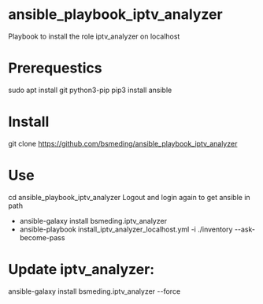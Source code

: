 # ansible_playbook_iptv_analyzer
Playbook to install the role iptv_analyzer on localhost


# Prerequestics
sudo apt install git python3-pip
pip3 install ansible

# Install
git clone https://github.com/bsmeding/ansible_playbook_iptv_analyzer


# Use
cd ansible_playbook_iptv_analyzer
Logout and login again to get ansible in path
* ansible-galaxy install bsmeding.iptv_analyzer
* ansible-playbook install_iptv_analyzer_localhost.yml -i ./inventory --ask-become-pass


# Update iptv_analyzer:
ansible-galaxy install bsmeding.iptv_analyzer --force
